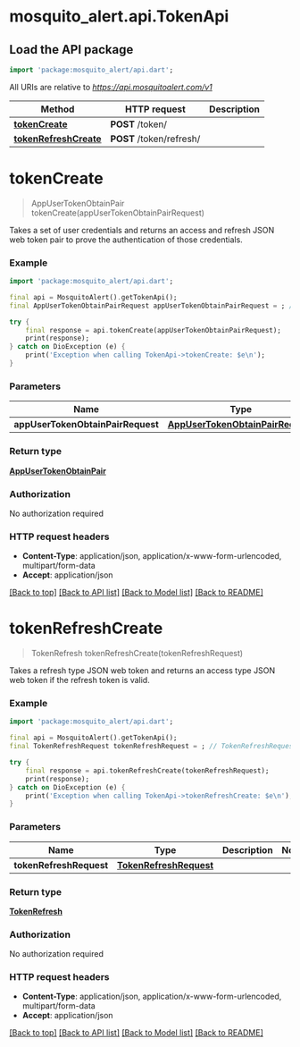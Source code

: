 # mosquito_alert.api.TokenApi

## Load the API package
```dart
import 'package:mosquito_alert/api.dart';
```

All URIs are relative to *https://api.mosquitoalert.com/v1*

Method | HTTP request | Description
------------- | ------------- | -------------
[**tokenCreate**](TokenApi.md#tokencreate) | **POST** /token/ | 
[**tokenRefreshCreate**](TokenApi.md#tokenrefreshcreate) | **POST** /token/refresh/ | 


# **tokenCreate**
> AppUserTokenObtainPair tokenCreate(appUserTokenObtainPairRequest)



Takes a set of user credentials and returns an access and refresh JSON web token pair to prove the authentication of those credentials.

### Example
```dart
import 'package:mosquito_alert/api.dart';

final api = MosquitoAlert().getTokenApi();
final AppUserTokenObtainPairRequest appUserTokenObtainPairRequest = ; // AppUserTokenObtainPairRequest | 

try {
    final response = api.tokenCreate(appUserTokenObtainPairRequest);
    print(response);
} catch on DioException (e) {
    print('Exception when calling TokenApi->tokenCreate: $e\n');
}
```

### Parameters

Name | Type | Description  | Notes
------------- | ------------- | ------------- | -------------
 **appUserTokenObtainPairRequest** | [**AppUserTokenObtainPairRequest**](AppUserTokenObtainPairRequest.md)|  | 

### Return type

[**AppUserTokenObtainPair**](AppUserTokenObtainPair.md)

### Authorization

No authorization required

### HTTP request headers

 - **Content-Type**: application/json, application/x-www-form-urlencoded, multipart/form-data
 - **Accept**: application/json

[[Back to top]](#) [[Back to API list]](../README.md#documentation-for-api-endpoints) [[Back to Model list]](../README.md#documentation-for-models) [[Back to README]](../README.md)

# **tokenRefreshCreate**
> TokenRefresh tokenRefreshCreate(tokenRefreshRequest)



Takes a refresh type JSON web token and returns an access type JSON web token if the refresh token is valid.

### Example
```dart
import 'package:mosquito_alert/api.dart';

final api = MosquitoAlert().getTokenApi();
final TokenRefreshRequest tokenRefreshRequest = ; // TokenRefreshRequest | 

try {
    final response = api.tokenRefreshCreate(tokenRefreshRequest);
    print(response);
} catch on DioException (e) {
    print('Exception when calling TokenApi->tokenRefreshCreate: $e\n');
}
```

### Parameters

Name | Type | Description  | Notes
------------- | ------------- | ------------- | -------------
 **tokenRefreshRequest** | [**TokenRefreshRequest**](TokenRefreshRequest.md)|  | 

### Return type

[**TokenRefresh**](TokenRefresh.md)

### Authorization

No authorization required

### HTTP request headers

 - **Content-Type**: application/json, application/x-www-form-urlencoded, multipart/form-data
 - **Accept**: application/json

[[Back to top]](#) [[Back to API list]](../README.md#documentation-for-api-endpoints) [[Back to Model list]](../README.md#documentation-for-models) [[Back to README]](../README.md)

